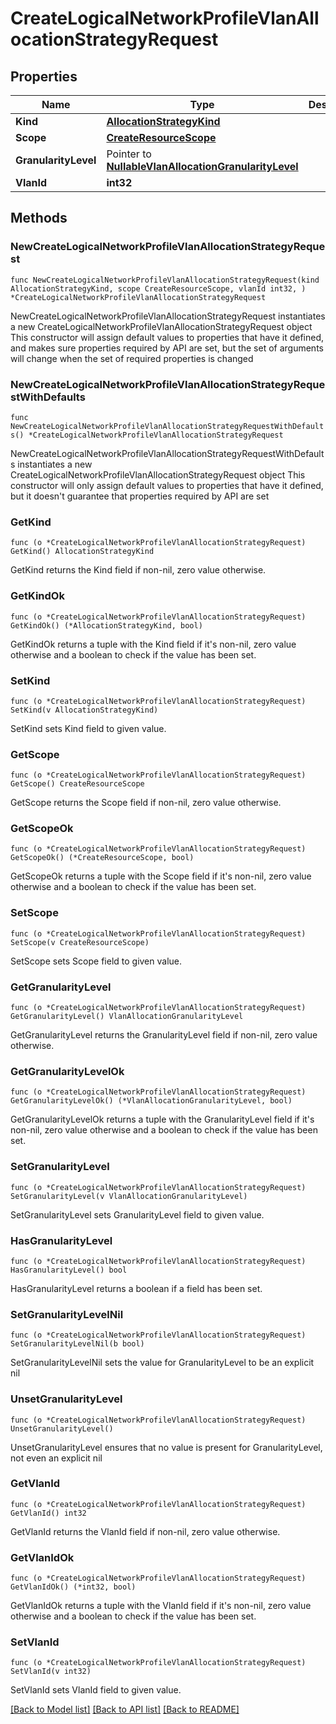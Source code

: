 # CreateLogicalNetworkProfileVlanAllocationStrategyRequest

## Properties

Name | Type | Description | Notes
------------ | ------------- | ------------- | -------------
**Kind** | [**AllocationStrategyKind**](AllocationStrategyKind.md) |  | 
**Scope** | [**CreateResourceScope**](CreateResourceScope.md) |  | 
**GranularityLevel** | Pointer to [**NullableVlanAllocationGranularityLevel**](VlanAllocationGranularityLevel.md) |  | [optional] 
**VlanId** | **int32** |  | 

## Methods

### NewCreateLogicalNetworkProfileVlanAllocationStrategyRequest

`func NewCreateLogicalNetworkProfileVlanAllocationStrategyRequest(kind AllocationStrategyKind, scope CreateResourceScope, vlanId int32, ) *CreateLogicalNetworkProfileVlanAllocationStrategyRequest`

NewCreateLogicalNetworkProfileVlanAllocationStrategyRequest instantiates a new CreateLogicalNetworkProfileVlanAllocationStrategyRequest object
This constructor will assign default values to properties that have it defined,
and makes sure properties required by API are set, but the set of arguments
will change when the set of required properties is changed

### NewCreateLogicalNetworkProfileVlanAllocationStrategyRequestWithDefaults

`func NewCreateLogicalNetworkProfileVlanAllocationStrategyRequestWithDefaults() *CreateLogicalNetworkProfileVlanAllocationStrategyRequest`

NewCreateLogicalNetworkProfileVlanAllocationStrategyRequestWithDefaults instantiates a new CreateLogicalNetworkProfileVlanAllocationStrategyRequest object
This constructor will only assign default values to properties that have it defined,
but it doesn't guarantee that properties required by API are set

### GetKind

`func (o *CreateLogicalNetworkProfileVlanAllocationStrategyRequest) GetKind() AllocationStrategyKind`

GetKind returns the Kind field if non-nil, zero value otherwise.

### GetKindOk

`func (o *CreateLogicalNetworkProfileVlanAllocationStrategyRequest) GetKindOk() (*AllocationStrategyKind, bool)`

GetKindOk returns a tuple with the Kind field if it's non-nil, zero value otherwise
and a boolean to check if the value has been set.

### SetKind

`func (o *CreateLogicalNetworkProfileVlanAllocationStrategyRequest) SetKind(v AllocationStrategyKind)`

SetKind sets Kind field to given value.


### GetScope

`func (o *CreateLogicalNetworkProfileVlanAllocationStrategyRequest) GetScope() CreateResourceScope`

GetScope returns the Scope field if non-nil, zero value otherwise.

### GetScopeOk

`func (o *CreateLogicalNetworkProfileVlanAllocationStrategyRequest) GetScopeOk() (*CreateResourceScope, bool)`

GetScopeOk returns a tuple with the Scope field if it's non-nil, zero value otherwise
and a boolean to check if the value has been set.

### SetScope

`func (o *CreateLogicalNetworkProfileVlanAllocationStrategyRequest) SetScope(v CreateResourceScope)`

SetScope sets Scope field to given value.


### GetGranularityLevel

`func (o *CreateLogicalNetworkProfileVlanAllocationStrategyRequest) GetGranularityLevel() VlanAllocationGranularityLevel`

GetGranularityLevel returns the GranularityLevel field if non-nil, zero value otherwise.

### GetGranularityLevelOk

`func (o *CreateLogicalNetworkProfileVlanAllocationStrategyRequest) GetGranularityLevelOk() (*VlanAllocationGranularityLevel, bool)`

GetGranularityLevelOk returns a tuple with the GranularityLevel field if it's non-nil, zero value otherwise
and a boolean to check if the value has been set.

### SetGranularityLevel

`func (o *CreateLogicalNetworkProfileVlanAllocationStrategyRequest) SetGranularityLevel(v VlanAllocationGranularityLevel)`

SetGranularityLevel sets GranularityLevel field to given value.

### HasGranularityLevel

`func (o *CreateLogicalNetworkProfileVlanAllocationStrategyRequest) HasGranularityLevel() bool`

HasGranularityLevel returns a boolean if a field has been set.

### SetGranularityLevelNil

`func (o *CreateLogicalNetworkProfileVlanAllocationStrategyRequest) SetGranularityLevelNil(b bool)`

 SetGranularityLevelNil sets the value for GranularityLevel to be an explicit nil

### UnsetGranularityLevel
`func (o *CreateLogicalNetworkProfileVlanAllocationStrategyRequest) UnsetGranularityLevel()`

UnsetGranularityLevel ensures that no value is present for GranularityLevel, not even an explicit nil
### GetVlanId

`func (o *CreateLogicalNetworkProfileVlanAllocationStrategyRequest) GetVlanId() int32`

GetVlanId returns the VlanId field if non-nil, zero value otherwise.

### GetVlanIdOk

`func (o *CreateLogicalNetworkProfileVlanAllocationStrategyRequest) GetVlanIdOk() (*int32, bool)`

GetVlanIdOk returns a tuple with the VlanId field if it's non-nil, zero value otherwise
and a boolean to check if the value has been set.

### SetVlanId

`func (o *CreateLogicalNetworkProfileVlanAllocationStrategyRequest) SetVlanId(v int32)`

SetVlanId sets VlanId field to given value.



[[Back to Model list]](../README.md#documentation-for-models) [[Back to API list]](../README.md#documentation-for-api-endpoints) [[Back to README]](../README.md)


